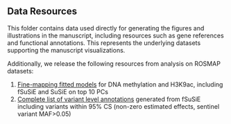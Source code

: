 ## Data Resources

This folder contains data used directly for generating the figures and illustrations in the manuscript, including resources such as gene references and functional annotations. 
This represents the underlying datasets supporting the manuscript visualizations.

Additionally, we release the following resources from analysis on ROSMAP datasets:

1. [Fine-mapping fitted models](https://drive.google.com/drive/u/0/folders/1lAQykr2ADJk0bDh17zuaM3AhHEerAKqO) for DNA methylation and H3K9ac, including fSuSiE and SuSiE on top 10 PCs
2. [Complete list of variant level annotations](https://drive.google.com/drive/u/0/folders/1aEsqD6k-4GjUuFuCr-46qz8pdOcbwm1C) generated from fSuSiE including variants within 95% CS (non-zero estimated effects, sentinel variant MAF>0.05)

